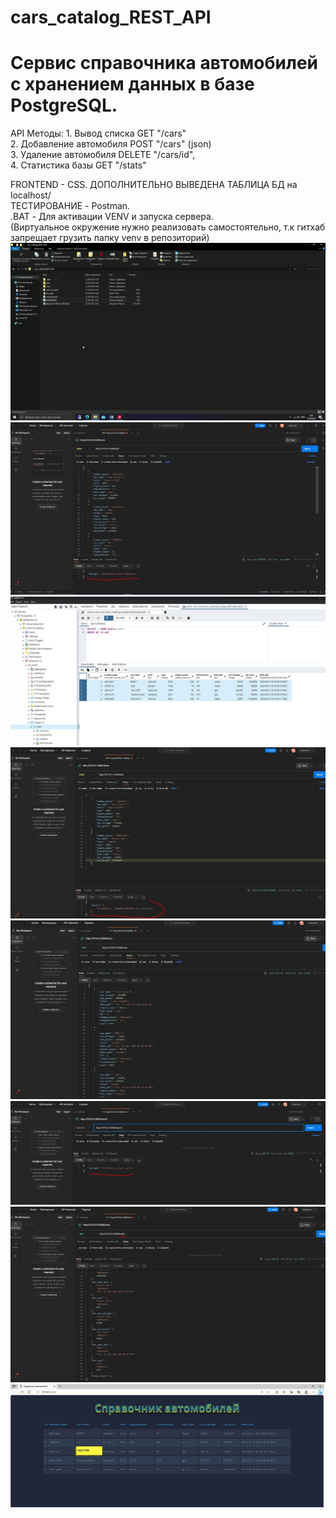 # cars_catalog_REST_API
# Cервис справочника автомобилей с хранением данных в базе PostgreSQL.

API
Методы: 1. Вывод списка GET "/cars"  
        2. Добавление автомобиля POST "/cars" (json)  
        3. Удаление автомобиля DELETE "/cars/id",  
        4. Статистика базы GET "/stats"  

FRONTEND - CSS. ДОПОЛНИТЕЛЬНО ВЫВЕДЕНА ТАБЛИЦА БД на localhost/  
ТЕСТИРОВАНИЕ -  Postman.  
.BAT - Для активации VENV и запуска сервера.  
(Виртуальное окружение нужно реализовать самостоятельно, т.к гитхаб запрещает грузить папку venv в репозиторий)
![](https://github.com/DanZak91/cars_catalog_REST_API/blob/main/cars_cat.gif)
![](https://github.com/DanZak91/cars_catalog_REST_API/blob/main/picture/post_.JPG)
![](https://github.com/DanZak91/cars_catalog_REST_API/blob/main/picture/pssql.JPG)
![](https://github.com/DanZak91/cars_catalog_REST_API/blob/main/picture/post_warning.JPG)
![](https://github.com/DanZak91/cars_catalog_REST_API/blob/main/picture/get_.JPG)
![](https://github.com/DanZak91/cars_catalog_REST_API/blob/main/picture/delete_.JPG)
![](https://github.com/DanZak91/cars_catalog_REST_API/blob/main/picture/stats.JPG)
![](https://github.com/DanZak91/cars_catalog_REST_API/blob/main/picture/front.JPG)
